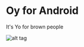Oy for Android
============================

It's Yo for brown people

![alt tag](http://puu.sh/9WMSD/9fb0d79d0d.png)